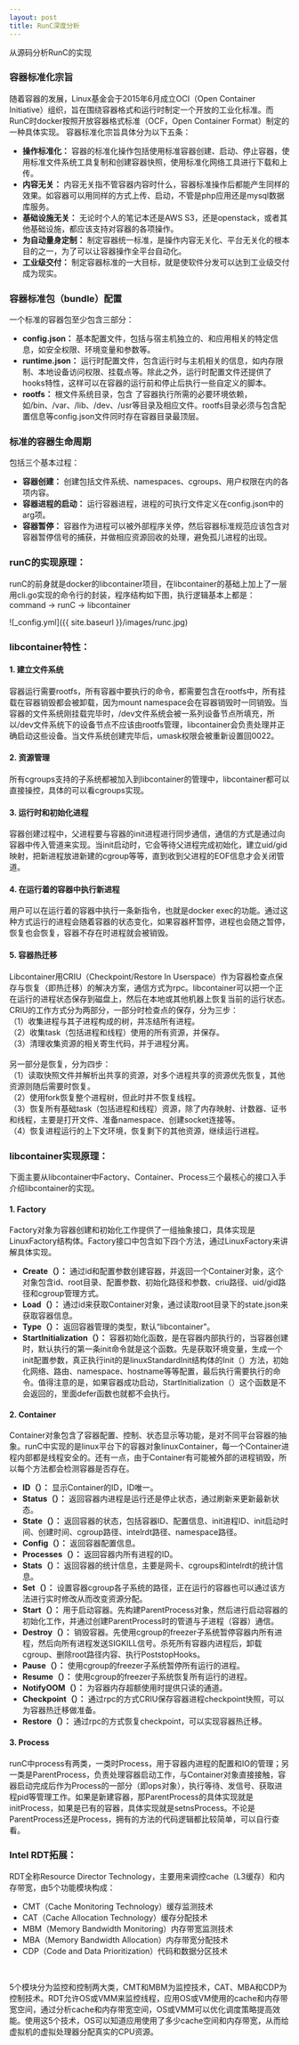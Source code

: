 ```yaml
---
layout: post
title: RunC深度分析
---
```


从源码分析RunC的实现

### 容器标准化宗旨
随着容器的发展，Linux基金会于2015年6月成立OCI（Open Container Initiative）组织，旨在围绕容器格式和运行时制定一个开放的工业化标准。而RunC时docker按照开放容器格式标准（OCF，Open Container Format）制定的一种具体实现。
容器标准化宗旨具体分为以下五条：
* **操作标准化：** 容器的标准化操作包括使用标准容器创建、启动、停止容器，使用标准文件系统工具复制和创建容器快照，使用标准化网络工具进行下载和上传。
* **内容无关：** 内容无关指不管容器内容时什么，容器标准操作后都能产生同样的效果。如容器可以用同样的方式上传、启动，不管是php应用还是mysql数据库服务。
* **基础设施无关：** 无论时个人的笔记本还是AWS S3，还是openstack，或者其他基础设施，都应该支持对容器的各项操作。
* **为自动量身定制：** 制定容器统一标准，是操作内容无关化、平台无关化的根本目的之一，为了可以让容器操作全平台自动化。
* **工业级交付：** 制定容器标准的一大目标，就是使软件分发可以达到工业级交付成为现实。

### 容器标准包（bundle）配置
一个标准的容器包至少包含三部分：
* **config.json：** 基本配置文件，包括与宿主机独立的、和应用相关的特定信息，如安全权限、环境变量和参数等。
* **runtime.json：** 运行时配置文件，包含运行时与主机相关的信息，如内存限制、本地设备访问权限、挂载点等。除此之外，运行时配置文件还提供了hooks特性，这样可以在容器的运行前和停止后执行一些自定义的脚本。
* **rootfs：** 根文件系统目录，包含 了容器执行所需的必要环境依赖，如/bin、/var、/lib、/dev、/usr等目录及相应文件。rootfs目录必须与包含配置信息等config.json文件同时存在容器目录最顶层。

### 标准的容器生命周期
包括三个基本过程：
* **容器创建：** 创建包括文件系统、namespaces、cgroups、用户权限在内的各项内容。
* **容器进程的启动：** 运行容器进程，进程的可执行文件定义在config.json中的arg项。
* **容器暂停：** 容器作为进程可以被外部程序关停，然后容器标准规范应该包含对容器暂停信号的捕获，并做相应资源回收的处理，避免孤儿进程的出现。

### runC的实现原理：
runC的前身就是docker的libcontainer项目，在libcontainer的基础上加上了一层用cli.go实现的命令行的封装，程序结构如下图，执行逻辑基本上都是：<br />
command &rarr;️ runC &rarr;️ libcontainer

![_config.yml]({{ site.baseurl }}/images/runc.jpg)


### libcontainer特性：
#### 1. 建立文件系统
容器运行需要rootfs，所有容器中要执行的命令，都需要包含在rootfs中，所有挂载在容器销毁都会被卸载，因为mount namespace会在容器销毁时一同销毁。当容器的文件系统刚挂载完毕时，/dev文件系统会被一系列设备节点所填充，所以/dev文件系统下的设备节点不应该由rootfs管理，libcontainer会负责处理并正确启动这些设备。当文件系统创建完毕后，umask权限会被重新设置回0022。

#### 2. 资源管理
所有cgroups支持的子系统都被加入到libcontainer的管理中，libcontainer都可以直接操控，具体的可以看cgroups实现。

#### 3. 运行时和初始化进程
容器创建过程中，父进程要与容器的init进程进行同步通信，通信的方式是通过向容器中传入管道来实现。当init启动时，它会等待父进程完成初始化，建立uid/gid映射，把新进程放进新建的cgroup等等，直到收到父进程的EOF信息才会关闭管道。

#### 4. 在运行着的容器中执行新进程
用户可以在运行着的容器中执行一条新指令，也就是docker exec的功能。通过这种方式运行的进程会随着容器的状态变化，如果容器杯暂停，进程也会随之暂停，恢复也会恢复，容器不存在时进程就会被销毁。

#### 5. 容器热迁移
Libcontainer用CRIU（Checkpoint/Restore In Userspace）作为容器检查点保存与恢复（即热迁移）的解决方案，通信方式为rpc。libcontainer可以把一个正在运行的进程状态保存到磁盘上，然后在本地或其他机器上恢复当前的运行状态。<br />
CRIU的工作方式分为两部分，一部分时检查点的保存，分为三步：<br />
（1）收集进程与其子进程构成的树，并冻结所有进程。<br />
（2）收集task（包括进程和线程）使用的所有资源，并保存。<br />
（3）清理收集资源的相关寄生代码，并于进程分离。<br />
<br />
另一部分是恢复，分为四步：<br />
（1）读取快照文件并解析出共享的资源，对多个进程共享的资源优先恢复，其他资源则随后需要时恢复。<br />
（2）使用fork恢复整个进程树，但此时并不恢复线程。<br />
（3）恢复所有基础task（包括进程和线程）资源，除了内存映射、计数器、证书和线程，主要是打开文件、准备namespace、创建socket连接等。<br />
（4）恢复进程运行的上下文环境，恢复剩下的其他资源，继续运行进程。<br />

### libcontainer实现原理：
下面主要从libcontainer中Factory、Container、Process三个最核心的接口入手介绍libcontainer的实现。
#### 1. Factory
Factory对象为容器创建和初始化工作提供了一组抽象接口，具体实现是LinuxFactory结构体。Factory接口中包含如下四个方法，通过LinuxFactory来讲解具体实现。
* **Create（）：** 通过id和配置参数创建容器，并返回一个Container对象，这个对象包含id、root目录、配置参数、初始化路径和参数、criu路径、uid/gid路径和cgroup管理方式。
* **Load（）：** 通过id来获取Container对象，通过读取root目录下的state.json来获取容器信息。
* **Type（）：** 返回容器管理的类型，默认“libcontainer”。
* **StartInitialization（）：** 容器初始化函数，是在容器内部执行的，当容器创建时，默认执行的第一条init命令就是这个函数。先是获取环境变量，生成一个init配置参数，真正执行init的是linuxStandardInit结构体的Init（）方法，初始化网络、路由、namespace、hostname等等配置，最后执行需要执行的命令。值得注意的是，如果容器成功启动，StartInitialization（）这个函数是不会返回的，里面defer函数也就都不会执行。

#### 2. Container
Container对象包含了容器配置、控制、状态显示等功能，是对不同平台容器的抽象。runC中实现的是linux平台下的容器对象linuxContainer，每一个Container进程内部都是线程安全的。还有一点，由于Container有可能被外部的进程销毁，所以每个方法都会检测容器是否存在。
* **ID（）：** 显示Container的ID，ID唯一。
* **Status（）：** 返回容器内进程是运行还是停止状态，通过刷新来更新最新状态。
* **State（）：** 返回容器的状态，包括容器ID、配置信息、init进程ID、init启动时间、创建时间、cgroup路径、intelrdt路径、namespace路径。
* **Config（）：** 返回容器配置信息。
* **Processes（）：** 返回容器内所有进程的ID。
* **Stats（）：** 返回容器的统计信息，主要是网卡、cgroups和intelrdt的统计信息。
* **Set（）：** 设置容器cgroup各子系统的路径，正在运行的容器也可以通过该方法进行实时修改从而改变资源分配。
* **Start（）：** 用于启动容器。先构建ParentProcess对象，然后进行启动容器的初始化工作，并通过创建ParentProcess时的管道与子进程（容器）通信。
* **Destroy（）：** 销毁容器。先使用cgroup的freezer子系统暂停容器内所有进程，然后向所有进程发送SIGKILL信号。杀死所有容器内进程后，卸载cgroup、删除root路径内容、执行PoststopHooks。
* **Pause（）：** 使用cgroup的freezer子系统暂停所有运行的进程。
* **Resume（）：** 使用cgroup的freezer子系统恢复所有运行的进程。
* **NotifyOOM（）：** 为容器内存超额使用时提供只读的通道。
* **Checkpoint（）：** 通过rpc的方式CRIU保存容器进程checkpoint快照，可以为容器热迁移做准备。
* **Restore（）：** 通过rpc的方式恢复checkpoint，可以实现容器热迁移。

#### 3. Process
runC中process有两类，一类时Process，用于容器内进程的配置和IO的管理；另一类是ParentProcess，负责处理容器启动工作，与Container对象直接接触，容器启动完成后作为Process的一部分（即ops对象），执行等待、发信号、获取进程pid等管理工作。如果是新建容器，那ParentProcess的具体实现就是initProcess，如果是已有的容器，具体实现就是setnsProcess。不论是ParentProcess还是Process，拥有的方法的代码逻辑都比较简单，可以自行查看。

### Intel RDT拓展：
RDT全称Resource Director Technology，主要用来调控cache（L3缓存）和内存带宽，由5个功能模块构成：
* CMT（Cache Monitoring Technology）缓存监测技术
* CAT（Cache Allocation Technology）缓存分配技术
* MBM（Memory Bandwidth Monitoring）内存带宽监测技术
* MBA（Memory Bandwidth Allocation）内存带宽分配技术
* CDP（Code and Data Prioritization）代码和数据分区技术
<br />


5个模块分为监控和控制两大类，CMT和MBM为监控技术，CAT、MBA和CDP为控制技术。RDT允许OS或VMM来监控线程，应用OS或VM使用的cache和内存带宽空间，通过分析cache和内存带宽空间，OS或VMM可以优化调度策略提高效能。使用这5个技术，OS可以知道应用使用了多少cache空间和内存带宽，从而给虚拟机的虚拟处理器分配真实的CPU资源。

